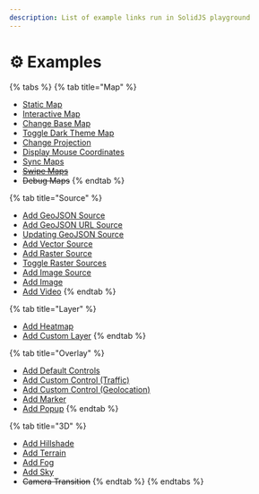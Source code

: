 ```yaml
---
description: List of example links run in SolidJS playground
---
```


# ⚙ Examples

{% tabs %}
{% tab title="Map" %}
* [Static Map](https://stackblitz.com/edit/vitejs-vite-jzpxth?embed=1&file=src%2FApp.tsx)
* [Interactive Map](https://stackblitz.com/edit/vitejs-vite-eaujcp?embed=1&file=src%2FApp.tsx)
* [Change Base Map](https://stackblitz.com/edit/vitejs-vite-ihugtr?embed=1&file=src%2FApp.tsx)
* [Toggle Dark Theme Map](https://stackblitz.com/edit/vitejs-vite-8vg2bv?embed=1&file=src%2FApp.tsx)
* [Change Projection](https://stackblitz.com/edit/vitejs-vite-9j6tet?embed=1&file=src%2FApp.tsx)
* [Display Mouse Coordinates](https://stackblitz.com/edit/vitejs-vite-asubdn?embed=1&file=src%2FApp.tsx)
* [Sync Maps](https://stackblitz.com/edit/vitejs-vite-eaujcp?embed=1&file=src%2FApp.tsx)
* [~~Swipe Maps~~](https://stackblitz.com/edit/vitejs-vite-3wgugu?embed=1&file=src%2FApp.tsx)
* ~~Debug Maps~~
{% endtab %}

{% tab title="Source" %}
* [Add GeoJSON Source](https://stackblitz.com/edit/vitejs-vite-v2pdmp?embed=1&file=src%2FApp.tsx)
* [Add GeoJSON URL Source](https://stackblitz.com/edit/vitejs-vite-xwrjl6?embed=1&file=src%2FApp.tsx)
* [Updating GeoJSON Source](https://stackblitz.com/edit/vitejs-vite-8f9bvj?embed=1&file=src%2FApp.tsx)
* [Add Vector Source](https://stackblitz.com/edit/vitejs-vite-m6fcv4?embed=1&file=src%2FApp.tsx)
* [Add Raster Source](https://stackblitz.com/edit/vitejs-vite-ubpq6r?embed=1&file=src%2FApp.tsx)
* [Toggle Raster Sources](https://stackblitz.com/edit/vitejs-vite-9agkbc?embed=1&file=src%2FApp.tsx)
* [Add Image Source](https://stackblitz.com/edit/vitejs-vite-zjcibt?embed=1&file=src%2FApp.tsx)
* [Add Image](https://stackblitz.com/edit/vitejs-vite-78om3j?embed=1&file=src%2FApp.tsx)
* [Add Video](https://stackblitz.com/edit/vitejs-vite-8usoyy?embed=1&file=src%2FApp.tsx)
{% endtab %}

{% tab title="Layer" %}
* [Add Heatmap](https://stackblitz.com/edit/vitejs-vite-8usoyy?embed=1&file=src%2FApp.tsx)
* [Add Custom Layer](https://stackblitz.com/edit/vitejs-vite-ex86ag?embed=1&file=src%2FApp.tsx)
{% endtab %}

{% tab title="Overlay" %}
* [Add Default Controls](https://stackblitz.com/edit/vitejs-vite-1fqn8r?embed=1&file=src%2FApp.tsx)
* [Add Custom Control (Traffic)](https://stackblitz.com/edit/vitejs-vite-qyle4c?embed=1&file=src%2FApp.tsx)
* [Add Custom Control (Geolocation)](https://stackblitz.com/edit/vitejs-vite-a9dcmt?embed=1&file=src%2FApp.tsx)
* [Add Marker](https://stackblitz.com/edit/vitejs-vite-uhvcjb?embed=1&file=src%2FApp.tsx)
* [Add Popup](https://stackblitz.com/edit/vitejs-vite-2xg2ax?embed=1&file=src%2FApp.tsx)
{% endtab %}

{% tab title="3D" %}
* [Add Hillshade](https://stackblitz.com/edit/vitejs-vite-olmxgv?embed=1&file=src%2FApp.tsx)
* [Add Terrain](https://stackblitz.com/edit/vitejs-vite-cebu9z?embed=1&file=src%2FApp.tsx)
* [Add Fog](https://stackblitz.com/edit/vitejs-vite-qwrxxa?embed=1&file=src%2FApp.tsx)
* [Add Sky](https://stackblitz.com/edit/vitejs-vite-o7c35q?embed=1&file=src%2FApp.tsx)
* ~~Camera Transition~~
{% endtab %}
{% endtabs %}
